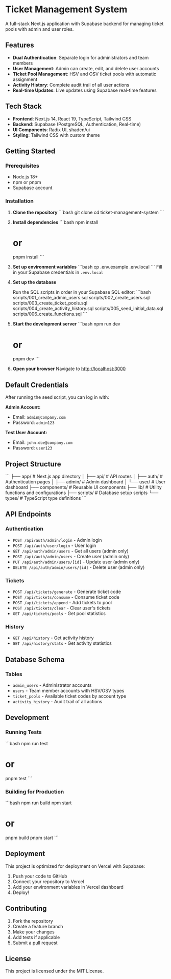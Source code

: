 # Ticket Management System

A full-stack Next.js application with Supabase backend for managing ticket pools with admin and user roles.

## Features

- **Dual Authentication**: Separate login for administrators and team members
- **User Management**: Admin can create, edit, and delete user accounts
- **Ticket Pool Management**: HSV and OSV ticket pools with automatic assignment
- **Activity History**: Complete audit trail of all user actions
- **Real-time Updates**: Live updates using Supabase real-time features

## Tech Stack

- **Frontend**: Next.js 14, React 19, TypeScript, Tailwind CSS
- **Backend**: Supabase (PostgreSQL, Authentication, Real-time)
- **UI Components**: Radix UI, shadcn/ui
- **Styling**: Tailwind CSS with custom theme

## Getting Started

### Prerequisites

- Node.js 18+ 
- npm or pnpm
- Supabase account

### Installation

1. **Clone the repository**
   \`\`\`bash
   git clone <your-repo-url>
   cd ticket-management-system
   \`\`\`

2. **Install dependencies**
   \`\`\`bash
   npm install
   # or
   pnpm install
   \`\`\`

3. **Set up environment variables**
   \`\`\`bash
   cp .env.example .env.local
   \`\`\`
   Fill in your Supabase credentials in `.env.local`

4. **Set up the database**
   
   Run the SQL scripts in order in your Supabase SQL editor:
   \`\`\`bash
   scripts/001_create_admin_users.sql
   scripts/002_create_users.sql
   scripts/003_create_ticket_pools.sql
   scripts/004_create_activity_history.sql
   scripts/005_seed_initial_data.sql
   scripts/006_create_functions.sql
   \`\`\`

5. **Start the development server**
   \`\`\`bash
   npm run dev
   # or
   pnpm dev
   \`\`\`

6. **Open your browser**
   Navigate to [http://localhost:3000](http://localhost:3000)

## Default Credentials

After running the seed script, you can log in with:

**Admin Account:**
- Email: `admin@company.com`
- Password: `admin123`

**Test User Account:**
- Email: `john.doe@company.com`
- Password: `user123`

## Project Structure

\`\`\`
├── app/                    # Next.js app directory
│   ├── api/               # API routes
│   ├── auth/              # Authentication pages
│   ├── admin/             # Admin dashboard
│   └── user/              # User dashboard
├── components/            # Reusable UI components
├── lib/                   # Utility functions and configurations
├── scripts/               # Database setup scripts
└── types/                 # TypeScript type definitions
\`\`\`

## API Endpoints

### Authentication
- `POST /api/auth/admin/login` - Admin login
- `POST /api/auth/user/login` - User login
- `GET /api/auth/admin/users` - Get all users (admin only)
- `POST /api/auth/admin/users` - Create user (admin only)
- `PUT /api/auth/admin/users/[id]` - Update user (admin only)
- `DELETE /api/auth/admin/users/[id]` - Delete user (admin only)

### Tickets
- `POST /api/tickets/generate` - Generate ticket code
- `POST /api/tickets/consume` - Consume ticket code
- `POST /api/tickets/append` - Add tickets to pool
- `POST /api/tickets/clear` - Clear user's tickets
- `GET /api/tickets/pools` - Get pool statistics

### History
- `GET /api/history` - Get activity history
- `GET /api/history/stats` - Get activity statistics

## Database Schema

### Tables
- `admin_users` - Administrator accounts
- `users` - Team member accounts with HSV/OSV types
- `ticket_pools` - Available ticket codes by account type
- `activity_history` - Audit trail of all actions

## Development

### Running Tests
\`\`\`bash
npm run test
# or
pnpm test
\`\`\`

### Building for Production
\`\`\`bash
npm run build
npm start
# or
pnpm build
pnpm start
\`\`\`

## Deployment

This project is optimized for deployment on Vercel with Supabase:

1. Push your code to GitHub
2. Connect your repository to Vercel
3. Add your environment variables in Vercel dashboard
4. Deploy!

## Contributing

1. Fork the repository
2. Create a feature branch
3. Make your changes
4. Add tests if applicable
5. Submit a pull request

## License

This project is licensed under the MIT License.
